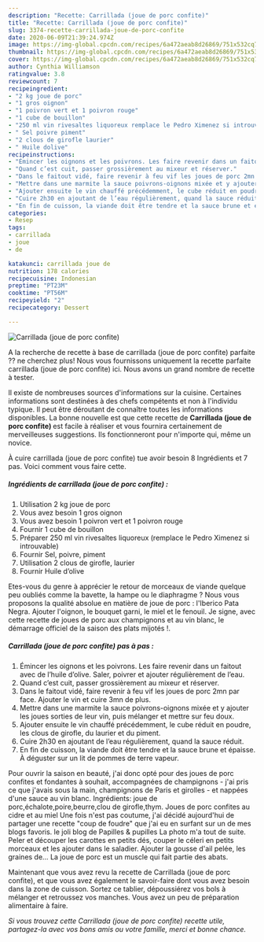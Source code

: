 ```yaml
---
description: "Recette: Carrillada (joue de porc confite)"
title: "Recette: Carrillada (joue de porc confite)"
slug: 3374-recette-carrillada-joue-de-porc-confite
date: 2020-06-09T21:39:24.974Z
image: https://img-global.cpcdn.com/recipes/6a472aeab8d26869/751x532cq70/carrillada-joue-de-porc-confite-photo-principale-de-la-recette.jpg
thumbnail: https://img-global.cpcdn.com/recipes/6a472aeab8d26869/751x532cq70/carrillada-joue-de-porc-confite-photo-principale-de-la-recette.jpg
cover: https://img-global.cpcdn.com/recipes/6a472aeab8d26869/751x532cq70/carrillada-joue-de-porc-confite-photo-principale-de-la-recette.jpg
author: Cynthia Williamson
ratingvalue: 3.8
reviewcount: 7
recipeingredient:
- "2 kg joue de porc"
- "1 gros oignon"
- "1 poivron vert et 1 poivron rouge"
- "1 cube de bouillon"
- "250 ml vin rivesaltes liquoreux remplace le Pedro Ximenez si introuvable"
- " Sel poivre piment"
- "2 clous de girofle laurier"
- " Huile dolive"
recipeinstructions:
- "Émincer les oignons et les poivrons. Les faire revenir dans un faitout avec de l’huile d’olive. Saler, poivrer et ajouter régulièrement de l’eau."
- "Quand c’est cuit, passer grossièrement au mixeur et réserver."
- "Dans le faitout vidé, faire revenir à feu vif les joues de porc 2mn par face. Ajouter le vin et cuire 3mn de plus."
- "Mettre dans une marmite la sauce poivrons-oignons mixée et y ajouter les joues sorties de leur vin, puis mélanger et mettre sur feu doux."
- "Ajouter ensuite le vin chauffé précédemment, le cube réduit en poudre, les clous de girofle, du laurier et du piment."
- "Cuire 2h30 en ajoutant de l’eau régulièrement, quand la sauce réduit."
- "En fin de cuisson, la viande doit être tendre et la sauce brune et épaisse. À déguster sur un lit de pommes de terre vapeur."
categories:
- Resep
tags:
- carrillada
- joue
- de

katakunci: carrillada joue de 
nutrition: 178 calories
recipecuisine: Indonesian
preptime: "PT23M"
cooktime: "PT56M"
recipeyield: "2"
recipecategory: Dessert

---
```



![Carrillada (joue de porc confite)](https://img-global.cpcdn.com/recipes/6a472aeab8d26869/751x532cq70/carrillada-joue-de-porc-confite-photo-principale-de-la-recette.jpg)

A la recherche de recette à base de carrillada (joue de porc confite) parfaite ?? ne cherchez plus! Nous vous fournissons uniquement la recette parfaite carrillada (joue de porc confite) ici. Nous avons un grand nombre de recette à tester.

Il existe de nombreuses sources d'informations sur la cuisine. Certaines informations sont destinées à des chefs compétents et non à l'individu typique. Il peut être déroutant de connaître toutes les informations disponibles. La bonne nouvelle est que cette recette de <strong> Carrillada (joue de porc confite) </strong> est facile à réaliser et vous fournira certainement de merveilleuses suggestions. Ils fonctionneront pour n'importe qui, même un novice.

<!--inarticleads1-->

À cuire carrillada (joue de porc confite) tue avoir besoin 8 Ingrédients et 7 pas. Voici comment vous faire cette.

##### Ingrédients de carrillada (joue de porc confite) :

1. Utilisation 2 kg joue de porc
1. Vous avez besoin 1 gros oignon
1. Vous avez besoin 1 poivron vert et 1 poivron rouge
1. Fournir 1 cube de bouillon
1. Préparer 250 ml vin rivesaltes liquoreux (remplace le Pedro Ximenez si introuvable)
1. Fournir  Sel, poivre, piment
1. Utilisation 2 clous de girofle, laurier
1. Fournir  Huile d’olive


Etes-vous du genre à apprécier le retour de morceaux de viande quelque peu oubliés comme la bavette, la hampe ou le diaphragme ? Nous vous proposons la qualité absolue en matière de joue de porc : l&#39;Iberico Pata Negra. Ajouter l&#39;oignon, le bouquet garni, le miel et le fenouil. Je signe, avec cette recette de joues de porc aux champignons et au vin blanc, le démarrage officiel de la saison des plats mijotés !. 

<!--inarticleads2-->

##### Carrillada (joue de porc confite) pas à pas :

1. Émincer les oignons et les poivrons. Les faire revenir dans un faitout avec de l’huile d’olive. Saler, poivrer et ajouter régulièrement de l’eau.
1. Quand c’est cuit, passer grossièrement au mixeur et réserver.
1. Dans le faitout vidé, faire revenir à feu vif les joues de porc 2mn par face. Ajouter le vin et cuire 3mn de plus.
1. Mettre dans une marmite la sauce poivrons-oignons mixée et y ajouter les joues sorties de leur vin, puis mélanger et mettre sur feu doux.
1. Ajouter ensuite le vin chauffé précédemment, le cube réduit en poudre, les clous de girofle, du laurier et du piment.
1. Cuire 2h30 en ajoutant de l’eau régulièrement, quand la sauce réduit.
1. En fin de cuisson, la viande doit être tendre et la sauce brune et épaisse. À déguster sur un lit de pommes de terre vapeur.


Pour ouvrir la saison en beauté, j&#39;ai donc opté pour des joues de porc confites et fondantes à souhait, accompagnées de champignons - j&#39;ai pris ce que j&#39;avais sous la main, champignons de Paris et girolles - et nappées d&#39;une sauce au vin blanc. Ingrédients: joue de porc,échalote,poire,beurre,clou de girofle,thym. Joues de porc confites au cidre et au miel Une fois n&#39;est pas coutume, j&#39;ai décidé aujourd&#39;hui de partager une recette &#34;coup de foudre&#34; que j&#39;ai eu en surfant sur un de mes blogs favoris. le joli blog de Papilles &amp; pupilles La photo m&#39;a tout de suite. Peler et découper les carottes en petits dés, couper le céleri en petits morceaux et les ajouter dans le saladier. Ajouter la gousse d&#39;ail pelée, les graines de… La joue de porc est un muscle qui fait partie des abats. 

<!--inarticleads1-->

<p>
Maintenant que vous avez revu la recette de Carrillada (joue de porc confite), et que vous avez également le savoir-faire dont vous avez besoin dans la zone de cuisson. Sortez ce tablier, dépoussiérez vos bols à mélanger et retroussez vos manches. Vous avez un peu de préparation alimentaire à faire.
</p>

<p>
<i>Si vous trouvez cette Carrillada (joue de porc confite) recette utile, partagez-la avec vos bons amis ou votre famille, merci et bonne chance.</i>
</p>
